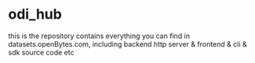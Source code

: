 # odi_hub
this is the repository contains everything you can find in datasets.openBytes.com, including backend http server &amp; frontend &amp; cli &amp; sdk source code etc

